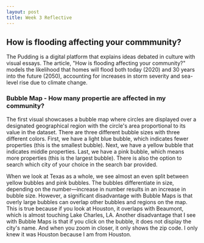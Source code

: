 ```yaml
---
layout: post
title: Week 3 Reflective
---
```


## How is flooding affecting your commmunity? 

The Pudding is a digital platform that explains ideas debated in culture with visual essays. The article, "How is flooding affecting your community?" models the likelihood that homes will flood both today (2020) and 30 years into the future (2050), accounting for increases in storm severity and sea-level rise due to climate change.
<br/>

### Bubble Map - How many propertie are affected in my community? 

The first visual showcases a bubble map where circles are displayed over a designated geographical region with the circle's area proportional to its value in the dataset. There are three different bubble sizes with three different colors. First, we have a light blue bubble, which indicates fewer properties (this is the smallest bubble). Next, we have a yellow bubble that indicates middle properties. Last, we have a pink bubble, which means more properties (this is the largest bubble). There is also the option to search which city of your choice in the search bar provided.
<br/>
 
When we look at Texas as a whole, we see almost an even split between yellow bubbles and pink bubbles. The bubbles differentiate in size, depending on the number—increase in number results in an increase in bubble size. However, a significant disadvantage with Bubble Maps is that overly large bubbles can overlap other bubbles and regions on the map. This is true because if you look at Houston, it overlaps with Beaumont, which is almost touching Lake Charles, LA. Another disadvantage that I see with Bubble Maps is that if you click on the bubble, it does not display the city's name. And when you zoom in closer, it only shows the zip code. I only knew it was Houston because I am from Houston. 
<br/>
